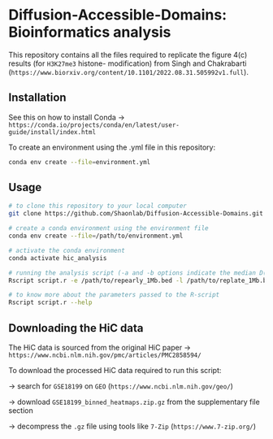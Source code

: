 # Diffusion-Accessible-Domains: Bioinformatics analysis

This repository contains all the files required to replicate the figure 4(c) results (for `H3K27me3` histone- modification) from Singh and Chakrabarti (`https://www.biorxiv.org/content/10.1101/2022.08.31.505992v1.full`). 

## Installation

See this on how to install Conda -> `https://conda.io/projects/conda/en/latest/user-guide/install/index.html`

To create an environment using the .yml file in this repository:
```bash
conda env create --file=environment.yml
```

## Usage

```bash
# to clone this repository to your local computer
git clone https://github.com/Shaonlab/Diffusion-Accessible-Domains.git

# create a conda environment using the environment file
conda env create --file=/path/to/environment.yml

# activate the conda environment
conda activate hic_analysis

# running the analysis script (-a and -b options indicate the median D(i1,i2) values for H3K27me3, without taking into account the HiC information)
Rscript script.r -e /path/to/repearly_1Mb.bed -l /path/to/replate_1Mb.bed  -c /path/to/HiC_matrices/ -o /path/to/output/directory -m H3K27me3 -a 0.434 -b 0.617

# to know more about the parameters passed to the R-script
Rscript script.r --help
```
## Downloading the HiC data
The HiC data is sourced from the original HiC paper -> `https://www.ncbi.nlm.nih.gov/pmc/articles/PMC2858594/`

To download the processed HiC data required to run this script: 

-> search for `GSE18199` on `GEO` (`https://www.ncbi.nlm.nih.gov/geo/`) 

-> download `GSE18199_binned_heatmaps.zip.gz` from the supplementary file section

-> decompress the `.gz` file using tools like `7-Zip` (`https://www.7-zip.org/`)
